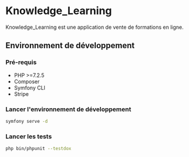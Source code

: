 # Knowledge_Learning

Knowledge_Learning est une application de vente de formations en ligne.

## Environnement de développement

### Pré-requis

* PHP >=7.2.5
* Composer
* Symfony CLI
* Stripe

### Lancer l'environnement de développement

```bash
symfony serve -d
```

### Lancer les tests

```bash
php bin/phpunit --testdox
```